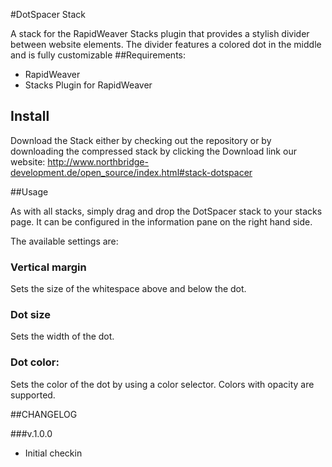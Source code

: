 #DotSpacer Stack

A stack for the RapidWeaver Stacks plugin that provides a stylish divider between website
elements. The divider features a colored dot in the middle and is fully customizable
##Requirements:

* RapidWeaver
* Stacks Plugin for RapidWeaver

## Install

Download the Stack either by checking out the repository or by downloading the compressed
stack by clicking the Download link our website:
http://www.northbridge-development.de/open_source/index.html#stack-dotspacer

##Usage

As with all stacks, simply drag and drop the DotSpacer stack to your stacks page. It can
be configured in the information pane on the right hand side.

The available settings are:

### Vertical margin

Sets the size of the whitespace above and below the dot.

### Dot size

Sets the width of the dot.

### Dot color:

Sets the color of the dot by using a color selector. Colors with opacity are supported.


##CHANGELOG

###v.1.0.0
- Initial checkin